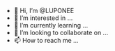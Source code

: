 - 👋 Hi, I’m @LUPONEE
- 👀 I’m interested in ...
- 🌱 I’m currently learning ...
- 💞️ I’m looking to collaborate on ...
- 📫 How to reach me ...

<!---
LUPONEE/LUPONEE is a ✨ special ✨ repository because its `README.md` (this file) appears on your GitHub profile.
You can click the Preview link to take a look at your changes.
--->
